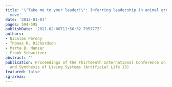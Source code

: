 ```yaml
---
title: '\"Take me to your leader!\": Inferring leadership in animal groups on the
  move'
date: '2012-01-01'
pages: 594-595
publishDate: '2021-02-08T11:56:32.795777Z'
authors:
- Nicolas Perony
- Thomas R. Richardson
- Marta B. Manser
- Frank Schweitzer
abstract: ''
publication: Proceedings of the Thirteenth International Conference on the Simulation
  and Synthesis of Living Systems (Artificial Life 13)
featured: false
sg-areas:
---
```


